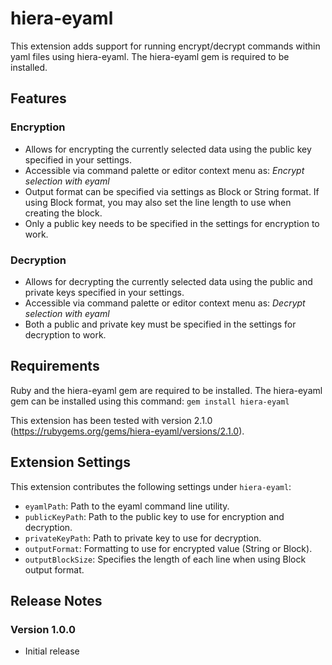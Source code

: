 # hiera-eyaml
This extension adds support for running encrypt/decrypt commands within yaml files using hiera-eyaml. The hiera-eyaml gem is required to be installed.
## Features
### Encryption
- Allows for encrypting the currently selected data using the public key specified in your settings.
- Accessible via command palette or editor context menu as: *Encrypt selection with eyaml*
- Output format can be specified via settings as Block or String format. If using Block format, you may also set the line length to use when creating the block.
- Only a public key needs to be specified in the settings for encryption to work.
### Decryption
- Allows for decrypting the currently selected data using the public and private keys specified in your settings.
- Accessible via command palette or editor context menu as: *Decrypt selection with eyaml*
- Both a public and private key must be specified in the settings for decryption to work.
## Requirements
Ruby and the hiera-eyaml gem are required to be installed. The hiera-eyaml gem can be installed using this command: `gem install hiera-eyaml`

This extension has been tested with version 2.1.0 (https://rubygems.org/gems/hiera-eyaml/versions/2.1.0).
## Extension Settings
This extension contributes the following settings under `hiera-eyaml`:
* `eyamlPath`: Path to the eyaml command line utility.
* `publicKeyPath`: Path to the public key to use for encryption and decryption.
* `privateKeyPath`: Path to private key to use for decryption.
* `outputFormat`: Formatting to use for encrypted value (String or Block).
* `outputBlockSize`: Specifies the length of each line when using Block output format.
## Release Notes
### Version 1.0.0
* Initial release
